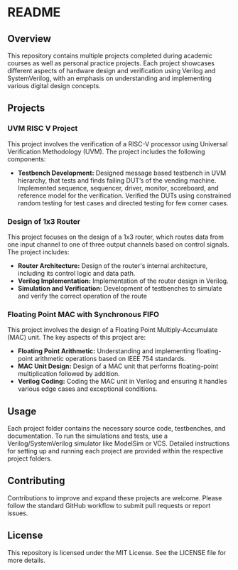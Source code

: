 # README

## Overview
This repository contains multiple projects completed during academic courses as well as personal practice projects. Each project showcases different aspects of hardware design and verification using Verilog and SystemVerilog, with an emphasis on understanding and implementing various digital design concepts.

## Projects

### UVM RISC V Project
This project involves the verification of a RISC-V processor using Universal Verification Methodology (UVM). The project includes the following components:
- **Testbench Development:** Designed message based testbench in UVM hierarchy, that tests and finds failing DUT’s of the vending machine. Implemented sequence, sequencer, driver, monitor, scoreboard, and reference model for the verification. Verified the DUTs using constrained random testing for test cases and directed testing for few corner cases.

### Design of 1x3 Router
This project focuses on the design of a 1x3 router, which routes data from one input channel to one of three output channels based on control signals. The project includes:
- **Router Architecture:** Design of the router's internal architecture, including its control logic and data path.
- **Verilog Implementation:** Implementation of the router design in Verilog.
- **Simulation and Verification:** Development of testbenches to simulate and verify the correct operation of the route

### Floating Point MAC with Synchronous FIFO 
This project involves the design of a Floating Point Multiply-Accumulate (MAC) unit. The key aspects of this project are:
- **Floating Point Arithmetic:** Understanding and implementing floating-point arithmetic operations based on IEEE 754 standards.
- **MAC Unit Design:** Design of a MAC unit that performs floating-point multiplication followed by addition.
- **Verilog Coding:** Coding the MAC unit in Verilog and ensuring it handles various edge cases and exceptional conditions.


## Usage
Each project folder contains the necessary source code, testbenches, and documentation. To run the simulations and tests, use a Verilog/SystemVerilog simulator like ModelSim or VCS. Detailed instructions for setting up and running each project are provided within the respective project folders.

## Contributing
Contributions to improve and expand these projects are welcome. Please follow the standard GitHub workflow to submit pull requests or report issues.

## License
This repository is licensed under the MIT License. See the LICENSE file for more details.
